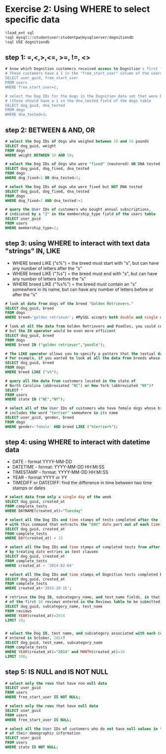 # Exercise 2: Using WHERE to select specific data

```python
%load_ext sql
%sql mysql://studentuser:studentpw@mysqlserver/dognitiondb
%sql USE dognitiondb
```

## step 1: =,<,>,<=, >=, !=, <>
```sql
# know which Dognition customers received access to Dognition's first four tests for free. 
# These customers have a 1 in the "free_start_user" column of the users table
SELECT user_guid, free_start_user 
FROM users 
WHERE free_start_user=1;

# select the Dog IDs for the dogs in the Dognition data set that were DNA tested 
# (these should have a 1 in the dna_tested field of the dogs table
SELECT dog_guid, dna_tested 
FROM dogs 
WHERE dna_tested=1;
```

## step 2: BETWEEN & AND, OR
```sql
# select the Dog IDs of dogs who weighed between 10 and 50 pounds
SELECT dog_guid, weight 
FROM dogs 
WHERE weight BETWEEN 10 AND 50;

# select the Dog IDs of dogs who were "fixed" (neutered) OR DNA tested
SELECT dog_guid, dog_fixed, dna_tested 
FROM dogs 
WHERE dog_fixed=1 OR dna_tested=1;

# select the Dog IDs of dogs who were fixed but NOT DNA tested
SELECT dog_guid, dog_fixed, dna_tested
FROM dogs
WHERE dog_fixed=1 AND dna_tested!=1

# query the User IDs of customers who bought annual subscriptions, 
# indicated by a "2" in the membership_type field of the users table
SELECT user_guid
FROM users
WHERE membership_type=2;
```

## step 3: using WHERE to interact with text data "strings" **IN**, **LIKE**
* WHERE breed LIKE ("s%") = the breed must start with "s", but can have any number of letters after the "s"
* WHERE breed LIKE ("%s") = the breed must end with "s", but can have any number of letters before the "s"
* WHERE breed LIKE ("%s%") = the breed must contain an "s" somewhere in its name, but can have any number of letters before or after the "s"

```sql
# look at data from dogs of the breed "Golden Retrievers." 
SELECT dog_guid, breed
FROM dogs
WHERE breed='golden retriever'; #MySQL accepts both double and single quotation marks

# look at all the data from Golden Retrievers and Poodles, you could certainly use the OR operator, 
# but the IN operator would be even more efficient 
SELECT dog_guid, breed
FROM dogs
WHERE breed IN ("golden retriever","poodle");

# The LIKE operator allows you to specify a pattern that the textual data you query has to match.   
# For example, if you wanted to look at all the data from breeds whose names started with "s"
SELECT dog_guid, breed
FROM dogs
WHERE breed LIKE ("s%");

# query all the data from customers located in the state of 
# North Carolina (abbreviated "NC") or New York (abbreviated "NY")? 
SELECT *
FROM users
WHERE state IN ("NC","NY");

# select all of the User IDs of customers who have female dogs whose breed 
# includes the word "terrier" somewhere in its name 
SELECT user_guid, gender, breed
FROM dogs
WHERE gender='female' AND breed LIKE ("%terrier%");
```

## step 4: using WHERE to interact with datetime data
* DATE - format YYYY-MM-DD
* DATETIME - format: YYYY-MM-DD HH:MI:SS
* TIMESTAMP - format: YYYY-MM-DD HH:MI:SS
* YEAR - format YYYY or YY
* TIMEDIFF or DATEDIFF: find the difference in time between two time stamps or dates

```sql
# select data from only a single day of the week
SELECT dog_guid, created_at
FROM complete_tests
WHERE DAYNAME(created_at)="Tuesday"

# select all the Dog IDs and time stamps of tests completed after the 15 of every month 
# with this command that extracts the "DAY" date part out of each time stamp:
SELECT dog_guid, created_at
FROM complete_tests
WHERE DAY(created_at) > 15

# select all the Dog IDs and time stamps of completed tests from after February 4, 2014 
# by treating date entries as text clauses 
SELECT dog_guid, created_at
FROM complete_tests
WHERE created_at > '2014-02-04'

# select all the Dog IDs and time stamps of Dognition tests completed before October 15, 2015 
SELECT dog_guid, created_at
FROM complete_tests
WHERE created_at<'2015-10-15';

# retrieve the Dog ID, subcategory_name, and test_name fields, in that order, 
# of the first 10 reviews entered in the Reviews table to be submitted in 2014?
SELECT dog_guid, subcategory_name, test_name
FROM reviews
WHERE YEAR(created_at)=2014
LIMIT 10;


# select the Dog ID, test name, and subcategory associated with each completed test for the first 100 tests 
# entered in October, 2014?
SELECT dog_guid, test_name, subcategory_name
FROM complete_tests
WHERE YEAR(created_at)="2014" and MONTH(created_at)=10
LIMIT 100;
```

## step 5: IS NULL and IS NOT NULL

```sql
# select only the rows that have non-null data
SELECT user_guid
FROM users
WHERE free_start_user IS NOT NULL;

# select only the rows that have null data 
SELECT user_guid
FROM users
WHERE free_start_user IS NULL;

# select all the User IDs of customers who do not have null values in the State field 
# of their demographic information 
SELECT user_guid
FROM users
WHERE state IS NOT NULL;
```

